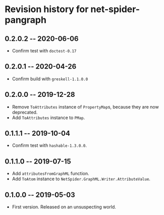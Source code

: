 # Revision history for net-spider-pangraph

## 0.2.0.2  -- 2020-06-06

* Confirm test with `doctest-0.17`

## 0.2.0.1  -- 2020-04-26

* Confirm build with `greskell-1.1.0.0`

## 0.2.0.0  -- 2019-12-28

* Remove `ToAttributes` instance of `PropertyMap`s, because they are
  now deprecated.
* Add `ToAttributes` instance to `PMap`.

## 0.1.1.1  -- 2019-10-04

* Confirm test with `hashable-1.3.0.0`.

## 0.1.1.0  -- 2019-07-15

* Add `attributesFromGraphML` function.
* Add `ToAtom` instance to `NetSpider.GraphML.Writer.AttributeValue`.


## 0.1.0.0  -- 2019-05-03

* First version. Released on an unsuspecting world.

